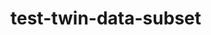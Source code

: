 # test-twin-data-subset

<!-- - name: Restore data to Neon -->
<!-- run: | -->
<!-- psql "${{ env.DEV_DATABASE_URL }}" -c "\copy users FROM 'users_subset.sql' WITH CSV HEADER" -->
